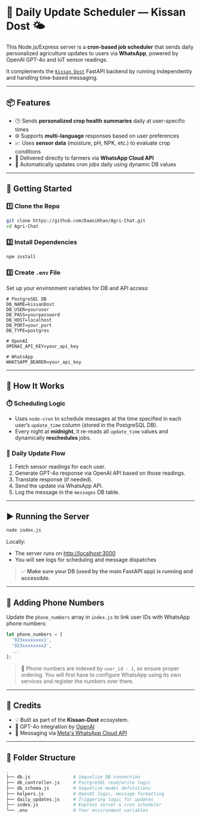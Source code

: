 # 🌾 Daily Update Scheduler — Kissan Dost 🌤️

This Node.js/Express server is a **cron-based job scheduler** that sends daily personalized agriculture updates to users via **WhatsApp**, powered by OpenAI GPT-4o and IoT sensor readings.

It complements the [`Kissan Dost`](https://github.com//kissan-dost) FastAPI backend by running independently and handling time-based messaging.

---

## 📦 Features

- 🕑 Sends **personalized crop health summaries** daily at user-specific times
- 🌐 Supports **multi-language** responses based on user preferences
- 📈 Uses **sensor data** (moisture, pH, NPK, etc.) to evaluate crop conditions
- 💬 Delivered directly to farmers via **WhatsApp Cloud API**
- 🔁 Automatically updates cron jobs daily using dynamic DB values

---

## 🚀 Getting Started

### 1️⃣ Clone the Repo

```bash
git clone https://github.com/DaaniKhan/Agri-Chat.git
cd Agri-Chat
```

### 2️⃣ Install Dependencies

```bash
npm install
```

### 3️⃣ Create `.env` File

Set up your environment variables for DB and API access:

```env
# PostgreSQL DB
DB_NAME=kissanDost
DB_USER=youruser
DB_PASS=yourpassword
DB_HOST=localhost
DB_PORT=your_port
DB_TYPE=postgres

# OpenAI
OPENAI_API_KEY=your_api_key

# WhatsApp
WHATSAPP_BEARER=your_api_key
```

---

## 🧠 How It Works

### ⏱️ Scheduling Logic

- Uses `node-cron` to schedule messages at the time specified in each user’s `update_time` column (stored in the PostgreSQL DB).
- Every night at **midnight**, it re-reads all `update_time` values and dynamically **reschedules** jobs.

### 🔁 Daily Update Flow

1. Fetch sensor readings for each user.
2. Generate GPT-4o response via OpenAI API based on those readings.
3. Translate response (if needed).
4. Send the update via WhatsApp API.
5. Log the message in the `messages` DB table.

---

## ▶️ Running the Server

```bash
node index.js
```
Locally: 
- The server runs on [http://localhost:3000](http://localhost:3000)
- You will see logs for scheduling and message dispatches

> ✅ **Make sure your DB (used by the main FastAPI app) is running and accessible.**

---

## 📇 Adding Phone Numbers

Update the `phone_numbers` array in `index.js` to link user IDs with WhatsApp phone numbers:

```js
let phone_numbers = [
  '923xxxxxxxx1',
  '923xxxxxxxx2',
  ...
];
```

> 📌 Phone numbers are indexed by `user_id - 1`, so ensure proper ordering.
> You will first have to configure WhatsApp using its own services and register the numbers over there.

---

## 🙌 Credits

- 💡 Built as part of the **Kissan-Dost** ecosystem.
- 🤖 GPT-4o integration by [OpenAI](https://openai.com)
- 📡 Messaging via [Meta's WhatsApp Cloud API](https://developers.facebook.com/docs/whatsapp)

---

## 📂 Folder Structure

```bash
.
├── db.js                # Sequelize DB connection
├── db_controller.js     # PostgreSQL read/write logic
├── db_schema.js         # Sequelize model definitions
├── helpers.js           # OpenAI logic, message formatting
├── daily_updates.js     # Triggering logic for updates
├── index.js             # Express server & cron scheduler
└── .env                 # Your environment variables
```
